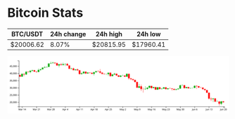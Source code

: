 # Bitcoin Stats

BTC/USDT|24h change|24h high|24h low|
|---|---|---|---|
|$20006.62|8.07%|$20815.95|$17960.41|

<img src="./chart.svg">
